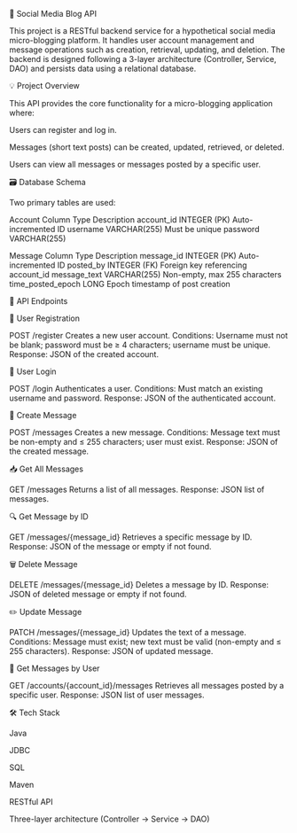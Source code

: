 📱 Social Media Blog API

This project is a RESTful backend service for a hypothetical social media micro-blogging platform. It handles user account management and message operations such as creation, retrieval, updating, and deletion. The backend is designed following a 3-layer architecture (Controller, Service, DAO) and persists data using a relational database.

💡 Project Overview

This API provides the core functionality for a micro-blogging application where:

Users can register and log in.

Messages (short text posts) can be created, updated, retrieved, or deleted.

Users can view all messages or messages posted by a specific user.

🗃️ Database Schema

Two primary tables are used:

Account
Column	Type	Description
account_id	INTEGER (PK)	Auto-incremented ID
username	VARCHAR(255)	Must be unique
password	VARCHAR(255)	

Message
Column	Type	Description
message_id	INTEGER (PK)	Auto-incremented ID
posted_by	INTEGER (FK)	Foreign key referencing account_id
message_text	VARCHAR(255)	Non-empty, max 255 characters
time_posted_epoch	LONG	Epoch timestamp of post creation

🧩 API Endpoints

🔐 User Registration

POST /register
Creates a new user account.
Conditions: Username must not be blank; password must be ≥ 4 characters; username must be unique.
Response: JSON of the created account.

🔑 User Login

POST /login
Authenticates a user.
Conditions: Must match an existing username and password.
Response: JSON of the authenticated account.

📝 Create Message

POST /messages
Creates a new message.
Conditions: Message text must be non-empty and ≤ 255 characters; user must exist.
Response: JSON of the created message.

📥 Get All Messages

GET /messages
Returns a list of all messages.
Response: JSON list of messages.

🔍 Get Message by ID

GET /messages/{message_id}
Retrieves a specific message by ID.
Response: JSON of the message or empty if not found.

🗑️ Delete Message

DELETE /messages/{message_id}
Deletes a message by ID.
Response: JSON of deleted message or empty if not found.

✏️ Update Message

PATCH /messages/{message_id}
Updates the text of a message.
Conditions: Message must exist; new text must be valid (non-empty and ≤ 255 characters).
Response: JSON of updated message.

👤 Get Messages by User

GET /accounts/{account_id}/messages
Retrieves all messages posted by a specific user.
Response: JSON list of user messages.

🛠️ Tech Stack

Java

JDBC

SQL

Maven

RESTful API

Three-layer architecture (Controller → Service → DAO)

